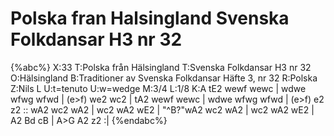 # Polska fran Halsingland Svenska Folkdansar H3 nr 32

{%abc%}
X:33
T:Polska från Hälsingland
T:Svenska Folkdansar H3 nr 32
O:Hälsingland
B:Traditioner av Svenska Folkdansar Häfte 3, nr 32
R:Polska
Z:Nils L
U:t=tenuto
U:w=wedge
M:3/4
L:1/8
K:A
tE2 wewf wewc | wdwe wfwg wfwd | (e>f) we2 wc2 | tA2 wewf wewc |
wdwe wfwg wfwd | (e>f) e2 z2 :: wA2 wc2 wA2 | wc2 wA2 wE2 |
"^B?"wA2 wc2 wA2 | wc2 wA2 wE2 | A2 Bd cB | A>G A2 z2 :|
{%endabc%}
